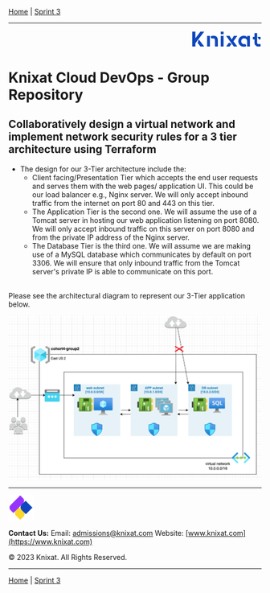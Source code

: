 [Home](README.md) | [Sprint 3](./sprint-3/README.md)

---

<p align="right">
    <img src="../.assets/logo-02.png" width="140x" />
</p>

# Knixat Cloud DevOps - Group Repository

## Collaboratively design a virtual network and implement network security rules for a 3 tier architecture using Terraform
- The design for our 3-Tier architecture include the:
  - Client facing/Presentation Tier which accepts the end user requests and serves them with the web pages/ application UI. This could be our load balancer e.g., Nginx server. We will only accept inbound traffic from the internet on port 80 and 443 on this tier.
  - The Application Tier is the second one. We will assume the use of a Tomcat server in hosting our web application listening on port 8080. We will only accept inbound traffic on this server on port 8080 and from the private IP address of the Nginx server.
  - The Database Tier is the third one. We will assume we are making use of a MySQL database which communicates by default on port 3306. We will ensure that only inbound traffic from the Tomcat server's private IP is able to communicate on this port.

<br> Please see the architectural diagram to represent our 3-Tier application below.

![3-tier architectural diagram](3-tier-architectural-diagram.png)

---

<p align="left">
    <img src="../.assets/logo-03.png" width="50x" />
</p>

**Contact Us:**
Email: [admissions@knixat.com](mailto:admissions@email.com)
Website: [www.knixat.com](https://www.knixat.com)

&copy; 2023 Knixat. All Rights Reserved.

---

[Home](README.md) | [Sprint 3](./sprint-3/README.md)
